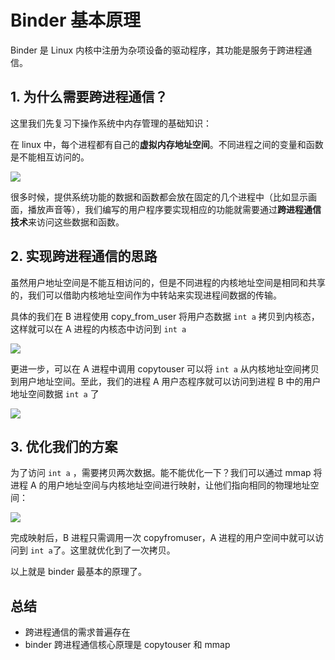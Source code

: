 # Binder 基本原理

Binder 是 Linux 内核中注册为杂项设备的驱动程序，其功能是服务于跨进程通信。


## 1. 为什么需要跨进程通信？

这里我们先复习下操作系统中内存管理的基础知识：

在 linux 中，每个进程都有自己的**虚拟内存地址空间**。不同进程之间的变量和函数是不能相互访问的。

![](https://gitee.com/stingerzou/pic-bed/raw/master/img/20221117212450.png)

很多时候，提供系统功能的数据和函数都会放在固定的几个进程中（比如显示画面，播放声音等），我们编写的用户程序要实现相应的功能就需要通过**跨进程通信技术**来访问这些数据和函数。


## 2. 实现跨进程通信的思路

虽然用户地址空间是不能互相访问的，但是不同进程的内核地址空间是相同和共享的，我们可以借助内核地址空间作为中转站来实现进程间数据的传输。

具体的我们在 B 进程使用 copy_from_user 将用户态数据 `int a` 拷贝到内核态，这样就可以在 A 进程的内核态中访问到 `int a`


![](https://gitee.com/stingerzou/pic-bed/raw/master/img/20221117214847.png)

更进一步，可以在 A 进程中调用 copytouser 可以将 `int a` 从内核地址空间拷贝到用户地址空间。至此，我们的进程 A 用户态程序就可以访问到进程 B 中的用户地址空间数据 `int a` 了

![](https://gitee.com/stingerzou/pic-bed/raw/master/img/20221117215145.png)

## 3. 优化我们的方案

为了访问 `int a` ，需要拷贝两次数据。能不能优化一下？我们可以通过 mmap 将进程 A 的用户地址空间与内核地址空间进行映射，让他们指向相同的物理地址空间：

![](https://gitee.com/stingerzou/pic-bed/raw/master/img/20221117220739.png)

完成映射后，B 进程只需调用一次 copyfromuser，A 进程的用户空间中就可以访问到 `int a`了。这里就优化到了一次拷贝。



以上就是 binder 最基本的原理了。


## 总结

* 跨进程通信的需求普遍存在
* binder 跨进程通信核心原理是 copytouser 和 mmap